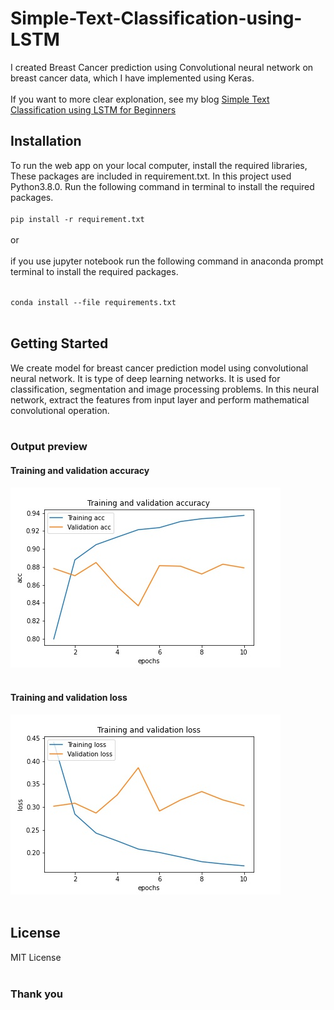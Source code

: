 # Simple-Text-Classification-using-LSTM

I created Breast Cancer prediction using Convolutional neural network on breast cancer data, which I have implemented using Keras.<br><br>
If you want to more clear explonation, see my blog  [Simple Text Classification using LSTM for Beginners](https://techyscientists.blogspot.com/2021/09/simple-text-classification-using-lstm.html)

## Installation

To run the web app on your local computer, install the required libraries, These packages are included in requirement.txt. In this project used Python3.8.0.
Run the following command in terminal to install the required packages.<br><br>
`pip install -r requirement.txt` <br><br>
or<br><br>
if you use jupyter notebook run the following command in anaconda prompt terminal to install the required packages.<br><br>

`conda install --file requirements.txt`
<br>
<br>

## Getting Started

We create model for breast cancer prediction model using convolutional neural network. It is type of deep learning networks. It is used for classification, segmentation and image processing problems. In this neural network, extract the features from input layer and perform mathematical convolutional operation. 
<br><br>

### Output preview

#### Training and validation accuracy
<img src='https://github.com/JafirDon/Simple-Text-Classification-using-LSTM/blob/main/acc.jpg'></img>
<br>
<br>
#### Training and validation loss
<img src='https://github.com/JafirDon/Simple-Text-Classification-using-LSTM/blob/main/loss.jpg'></img>
<br>
<br>
## License
MIT License
<br>
<br>

### Thank you

